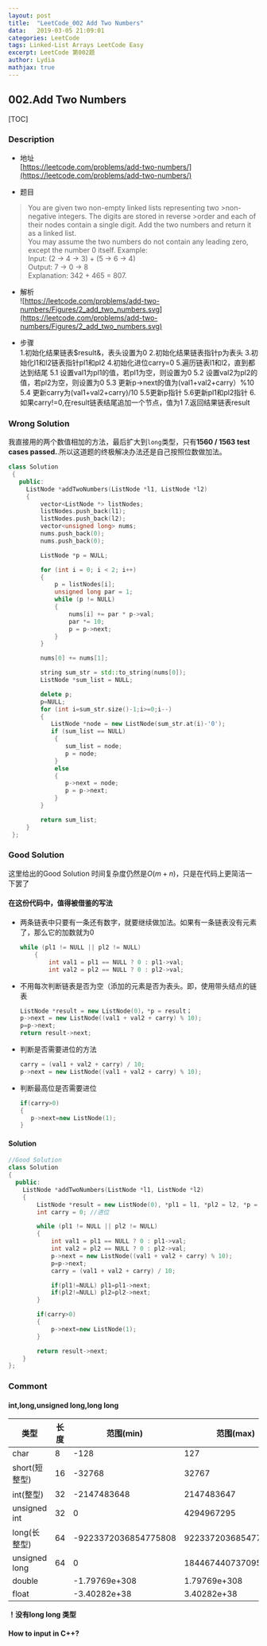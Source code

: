 ```yaml
---
layout:	post
title:	"LeetCode_002 Add Two Numbers"
data:	2019-03-05 21:09:01
categories: LeetCode
tags: Linked-List Arrays LeetCode Easy
excerpt: LeetCode 第002题
author: Lydia
mathjax: true
---
```


## **002.Add Two Numbers**
[TOC]

### **Description**
- 地址  
[https://leetcode.com/problems/add-two-numbers/](https://leetcode.com/problems/add-two-numbers/)

- 题目
>You are given two non-empty linked lists representing two >non-negative integers. The digits are stored in reverse >order and each of their nodes contain a single digit. Add the two numbers and return it as a linked list.  
>You may assume the two numbers do not contain any leading zero, except the number 0 itself.
>Example:    
>Input: (2 -> 4 -> 3) + (5 -> 6 -> 4)  
>Output: 7 -> 0 -> 8  
>Explanation: 342 + 465 = 807.  

- 解析  
![https://leetcode.com/problems/add-two-numbers/Figures/2_add_two_numbers.svg](https://leetcode.com/problems/add-two-numbers/Figures/2_add_two_numbers.svg)

- 步骤  
 1.初始化结果链表$result&，表头设置为0
 2.初始化结果链表指针p为表头
 3.初始化l1和l2链表指针pl1和pl2
 4.初始化进位carry=0
 5.遍历链表l1和l2，直到都达到结尾
 5.1 设置val1为pl1的值，若pl1为空，则设置为0
 5.2 设置val2为pl2的值，若pl2为空，则设置为0
 5.3 更新p->next的值为(val1+val2+carry）%10
 5.4 更新carry为(val1+val2+carry)/10
 5.5更新p指针
 5.6更新pl1和pl2指针
 6.如果carry!=0,在result链表结尾追加一个节点，值为1
 7.返回结果链表result

### **Wrong Solution**
我直接用的两个数值相加的方法，最后扩大到`long`类型，只有**1560 / 1563 test cases passed.**.所以这道题的终极解决办法还是自己按照位数做加法。
```cpp
class Solution
 {
   public:
     ListNode *addTwoNumbers(ListNode *l1, ListNode *l2)
     {
         vector<ListNode *> listNodes;
         listNodes.push_back(l1);
         listNodes.push_back(l2);
         vector<unsigned long> nums;
         nums.push_back(0);
         nums.push_back(0);

         ListNode *p = NULL;

         for (int i = 0; i < 2; i++)
         {
             p = listNodes[i];
             unsigned long par = 1;
             while (p != NULL)
             {
                 nums[i] += par * p->val;
                 par *= 10;
                 p = p->next;
             }
         }

         nums[0] += nums[1];

         string sum_str = std::to_string(nums[0]);
         ListNode *sum_list = NULL;

         delete p;
         p=NULL;
         for (int i=sum_str.size()-1;i>=0;i--)
         {
            ListNode *node = new ListNode(sum_str.at(i)-'0');
            if (sum_list == NULL)
             {
                sum_list = node;
                p = node;
             }
             else
             {
                p->next = node;
                p = p->next;
             }
         }

         return sum_list;
     }
 };
```
### **Good Solution**

这里给出的Good Solution 时间复杂度仍然是$O(m+n)$，只是在代码上更简洁一下罢了

#### **在这份代码中，值得被借鉴的写法**
- 两条链表中只要有一条还有数字，就要继续做加法。如果有一条链表没有元素了，那么它的加数就为0
	```cpp
    while (pl1 != NULL || pl2 != NULL)
        {
            int val1 = pl1 == NULL ? 0 : pl1->val;
            int val2 = pl2 == NULL ? 0 : pl2->val;
	```
- 不用每次判断链表是否为空（添加的元素是否为表头。即，使用带头结点的链表
  ```cpp
  ListNode *result = new ListNode(0)，*p = result；
  p->next = new ListNode((val1 + val2 + carry) % 10);
  p=p->next;
  return result->next;
  ```
- 判断是否需要进位的方法
  ```cpp
  carry = (val1 + val2 + carry) / 10;
  p->next = new ListNode((val1 + val2 + carry) % 10);
  
  ```
- 判断最高位是否需要进位
   ```cpp
   if(carry>0)
   {
      p->next=new ListNode(1);
   }
   ```
#### **Solution**

```cpp
//Good Solution
class Solution
{
  public:
    ListNode *addTwoNumbers(ListNode *l1, ListNode *l2)
    {
        ListNode *result = new ListNode(0), *pl1 = l1, *pl2 = l2, *p = result;
        int carry = 0; //进位

        while (pl1 != NULL || pl2 != NULL)
        {
            int val1 = pl1 == NULL ? 0 : pl1->val;
            int val2 = pl2 == NULL ? 0 : pl2->val;
            p->next = new ListNode((val1 + val2 + carry) % 10);
            p=p->next;
            carry = (val1 + val2 + carry) / 10;

            if(pl1!=NULL) pl1=pl1->next;
            if(pl2!=NULL) pl2=pl2->next;
        }

        if(carry>0)
        {
            p->next=new ListNode(1);
        }

        return result->next;
    }
};
```
### **Commont**
#### **int,long,unsigned long,long long**
| 类型          | 长度 | 范围(min)            | 范围(max)            |
| ------------- | ---- | -------------------- | -------------------- |
| char          | 8    | -128                 | 127                  |
| short(短整型) | 16   | -32768               | 32767                |
| int(整型)     | 32   | -2147483648          | 2147483647           |
| unsigned int  | 32   | 0                    | 4294967295           |
| long(长整型)  | 64   | -9223372036854775808 | 9223372036854775807  |
| unsigned long | 64   | 0                    | 18446744073709551615 |
| double        |      | -1.79769e+308        | 1.79769e+308         |
| float         |      | -3.40282e+38         | 3.40282e+38          |

**！没有long long 类型**
#### **How to input in C++?**
